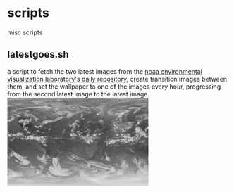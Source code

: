 # scripts
misc scripts

latestgoes.sh
-------------
a script to fetch the two latest images from the [noaa environmental visualization laboratory's daily repository](ftp://ftp.nnvl.noaa.gov/View/GOES/), create transition images between them, and set the wallpaper to one of the images every hour, progressing from the second latest image to the latest image.
![demo image](wplatestgoes-demo.gif)
